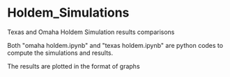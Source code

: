 # Holdem_Simulations
Texas and Omaha Holdem Simulation results comparisons

Both "omaha holdem.ipynb" and "texas holdem.ipynb" are python codes to compute the simulations and results.

The results are plotted in the format of graphs
